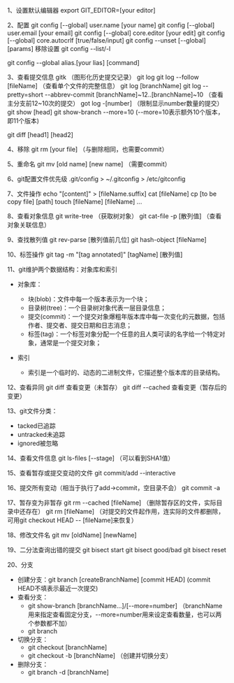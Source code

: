1、设置默认编辑器
export GIT_EDITOR=[your editor]

2、配置
git config [--global] user.name [your name]
git config [--global] user.email [your email]
git config [--global] core.editor [your edit]
git config [--global] core.autocrlf [true/false/input]
git config --unset [--global] [params]	移除设置
git config --list/-l

git config --global alias.[your lias] [command]

3、查看提交信息
gitk	（图形化历史提交记录）
git log
git log --follow [fileName]	（查看单个文件的完整信息）
git log [branchName]
git log --pretty=short --abbrev-commit [branchName]~12..[branchName]~10	（查看主分支前12~10次的提交）
got log -[number]	（限制显示number数量的提交）
git show [head]
git show-branch --more=10	(--more=10表示额外10个版本，即11个版本)


git diff [head1] [head2]

4、移除
git rm [your file]	（与删除相同，也需要commit）

5、重命名
git mv [old name] [new name]	（需要commit）

6、git配置文件优先级
.git/config > ~/.gitconfig > /etc/gitconfig

7、文件操作
echo "[content]" > [fileName.suffix]
cat [fileName]
cp [to be copy file] [path]
touch [fileName] [fileName] ...


8、查看对象信息
git write-tree	（获取树对象）
git cat-file -p [散列值]		（查看对象关联信息）

9、查找散列值
git rev-parse [散列值前几位]
git hash-object [fileName]

10、标签操作
git tag -m "[tag annotated]" [tagName] [散列值]

11、git维护两个数据结构：对象库和索引
	
- 对象库：
	- 块(blob)：文件中每一个版本表示为一个块；
	- 目录树(tree)：一个目录树对象代表一层目录信息；
	- 提交(commit)：一个提交对象爆粗年版本库中每一次变化的元数据，包括作者、提交者、提交日期和日志消息；
	- 标签(tag)：一个标签对象分配一个任意的且人类可读的名字给一个特定对象，通常是一个提交对象；

- 索引
	- 索引是一个临时的、动态的二进制文件，它描述整个版本库的目录结构。

12、查看异同
git diff	查看变更（未暂存）
git diff --cached	查看变更（暂存后的变更）

13、git文件分类：
- tacked已追踪
- untracked未追踪
- ignored被忽略

14、查看文件信息
git ls-files [--stage]	（可以看到SHA1值）

15、查看暂存或提交变动的文件
git commit/add --interactive

16、提交所有变动（相当于执行了add->commit，空目录不会）
git commit -a

17、暂存变为非暂存
git rm --cached [fileName]	（删除暂存区的文件，实际目录中还存在）
git rm [fileName]	（对提交的文件起作用，连实际的文件都删除，可用git checkout HEAD -- [fileName]来恢复）


18、修改文件名
git mv [oldName] [newName]

19、二分法查询出错的提交
git bisect start
git bisect good/bad
git bisect reset

20、分支

- 创建分支：git branch [createBranchName] [commit HEAD]	(commit HEAD不填表示最近一次提交)
- 查看分支：
	- git show-branch [branchName...]/[--more=number]	（branchName用来指定查看固定分支，--more=number用来设定查看数量，也可以两个参数都不加）
	- git branch
- 切换分支：
	- git checkout [branchName] 
	- git checkout -b [branchName]	（创建并切换分支）
- 删除分支：
	- git branch -d [branchName]

